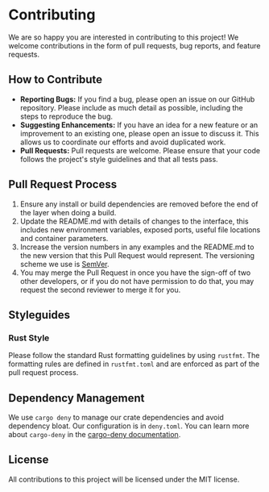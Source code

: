 # Contributing

We are so happy you are interested in contributing to this project! We welcome contributions in the form of pull requests, bug reports, and feature requests.

## How to Contribute

- **Reporting Bugs:** If you find a bug, please open an issue on our GitHub repository. Please include as much detail as possible, including the steps to reproduce the bug.
- **Suggesting Enhancements:** If you have an idea for a new feature or an improvement to an existing one, please open an issue to discuss it. This allows us to coordinate our efforts and avoid duplicated work.
- **Pull Requests:** Pull requests are welcome. Please ensure that your code follows the project's style guidelines and that all tests pass.

## Pull Request Process

1. Ensure any install or build dependencies are removed before the end of the layer when doing a build.
2. Update the README.md with details of changes to the interface, this includes new environment variables, exposed ports, useful file locations and container parameters.
3. Increase the version numbers in any examples and the README.md to the new version that this Pull Request would represent. The versioning scheme we use is [SemVer](http.semver.org/).
4. You may merge the Pull Request in once you have the sign-off of two other developers, or if you do not have permission to do that, you may request the second reviewer to merge it for you.

## Styleguides

### Rust Style

Please follow the standard Rust formatting guidelines by using `rustfmt`. The formatting rules are defined in `rustfmt.toml` and are enforced as part of the pull request process.

## Dependency Management

We use `cargo deny` to manage our crate dependencies and avoid dependency bloat. Our configuration is in `deny.toml`. You can learn more about `cargo-deny` in the [cargo-deny documentation](https://embarkstudios.github.io/cargo-deny/index.html).

## License

All contributions to this project will be licensed under the MIT license.
